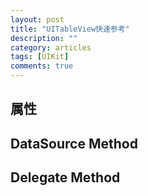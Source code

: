 ```yaml
---
layout: post
title: "UITableView快速参考"
description: ""
category: articles
tags: [UIKit]
comments: true
---
```


## 属性


## DataSource Method


## Delegate Method


